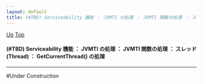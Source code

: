 ```yaml
---
layout: default
title: (#TBD) Serviceability 機能 ： JVMTI の処理 ： JVMTI 関数の処理 ： スレッド (Thread) ： GetCurrentThread() の処理
---
```

[Up](no_DXQUxpU.html) [Top](../index.html)

#### (#TBD) Serviceability 機能 ： JVMTI の処理 ： JVMTI 関数の処理 ： スレッド (Thread) ： GetCurrentThread() の処理

--- 
#Under Construction






